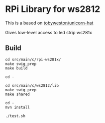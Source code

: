 # RPi Library for ws2812

This is a based on [tobyweston/unicorn-hat](https://github.com/tobyweston/unicorn-hat)

Gives low-level access to led strip ws281x


## Build



```
cd src/main/c/rpi-ws281x/
make swig_prep
make build

cd -

cd src/main/c/ws2812/lib
make swig_prep
make shared

cd -
mvn install

./test.sh
```
